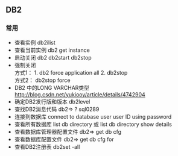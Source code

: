 ## DB2
### 常用
- 查看实例 db2ilist
- 查看当前实例 db2 get instance
- 启动关闭 db2 db2start db2stop
- 强制关闭  
方式1： 1. db2 force application all 2. db2stop  
方式2： db2stop force  
- DB2 中的LONG VARCHAR类型 http://blog.csdn.net/yukiooy/article/details/4742904
- 确定DB2发行版和版本 db2level
- 查找DB2消息代码 db2=> ? sql0289
- 连接到数据库 connect to database user user ID using password
- 查看所有数据库 list db directory 或 list db directory show details
- 查看数据库管理器配置文件 db2=> get db cfg
- 查看数据库配置文件 db2=> get db cfg for <database>
- 查看DB2注册表 db2set -all